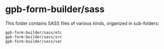 # gpb-form-builder/sass

This folder contains SASS files of various kinds, organized in sub-folders:

    gpb-form-builder/sass/etc
    gpb-form-builder/sass/src
    gpb-form-builder/sass/var
